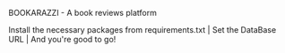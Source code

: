 BOOKARAZZI - A book reviews platform

Install the necessary packages from requirements.txt |
Set the DataBase URL |
And you're good to go!
